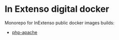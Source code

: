# In Extenso digital docker

Monorepo for InExtenso public docker images builds:
- [php-apache](./php-apache)
